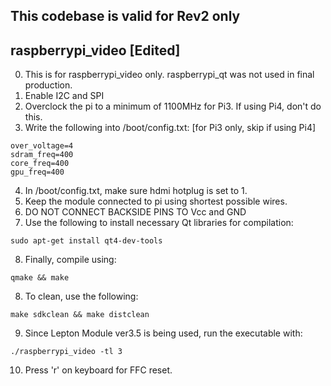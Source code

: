 ## This codebase is valid for Rev2 only


## raspberrypi_video [Edited]

0. This is for raspberrypi_video only. raspberrypi_qt was not used in final production.
1. Enable I2C and SPI
2. Overclock the pi to a minimum of 1100MHz for Pi3. If using Pi4, don't do this.
3. Write the following into /boot/config.txt: [for Pi3 only, skip if using Pi4]

```
over_voltage=4  
sdram_freq=400  
core_freq=400  
gpu_freq=400  
```
4. In /boot/config.txt, make sure hdmi hotplug is set to 1.
5. Keep the module connected to pi using shortest possible wires.
6. DO NOT CONNECT BACKSIDE PINS TO Vcc and GND
7. Use the following to install necessary Qt libraries for compilation:

```
sudo apt-get install qt4-dev-tools
```

8. Finally, compile using:

```
qmake && make
```

8. To clean, use the following:

```
make sdkclean && make distclean
```

9. Since Lepton Module ver3.5 is being used, run the executable with:

```
./raspberrypi_video -tl 3
```

10. Press 'r' on keyboard for FFC reset.

